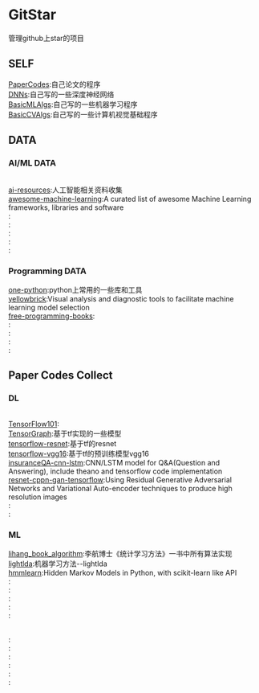 <!--
@Author: JavenLau
@Date:   08-24-17
@Email:  javenlau@hotmail.com
@Last modified by:   JavenLau
@Last modified time: 08-24-17
-->

# GitStar
管理github上star的项目

## SELF
[PaperCodes](https://github.com/JavenLau/PaperCodes):自己论文的程序
<br>[DNNs](https://github.com/JavenLau/DNNs):自己写的一些深度神经网络
<br>[BasicMLAlgs](https://github.com/JavenLau/BasicMLAlgs):自己写的一些机器学习程序
<br>[BasicCVAlgs](https://github.com/JavenLau/BasicCVAlgs):自己写的一些计算机视觉基础程序

## DATA
### AI/ML DATA
<br>[ai-resources](https://github.com/memo/ai-resources):人工智能相关资料收集
<br>[awesome-machine-learning](https://github.com/josephmisiti/awesome-machine-learning):A curated list of awesome Machine Learning frameworks, libraries and software
<br>[]():
<br>[]():
<br>[]():
<br>[]():
<br>[]():

### Programming DATA
[one-python](https://github.com/geekan/one-python):python上常用的一些库和工具
<br>[yellowbrick](https://github.com/DistrictDataLabs/yellowbrick):Visual analysis and diagnostic tools to facilitate machine learning model selection
<br>[free-programming-books](https://github.com/EbookFoundation/free-programming-books):
<br>[]():
<br>[]():
<br>[]():
<br>[]():

## Paper Codes Collect
### DL
<br>[TensorFlow101](https://github.com/nihit/TensorFlow101):
<br>[TensorGraph](https://github.com/hycis/TensorGraph):基于tf实现的一些模型
<br>[tensorflow-resnet](https://github.com/ry/tensorflow-resnet):基于tf的resnet
<br>[tensorflow-vgg16](https://github.com/ry/tensorflow-vgg16):基于tf的预训练模型vgg16
<br>[insuranceQA-cnn-lstm](https://github.com/white127/insuranceQA-cnn-lstm):CNN/LSTM model for Q&A(Question and Answering), include theano and tensorflow code implementation
<br>[resnet-cppn-gan-tensorflow](https://github.com/hardmaru/resnet-cppn-gan-tensorflow):Using Residual Generative Adversarial Networks and Variational Auto-encoder techniques to produce high resolution images
<br>[]():
<br>[]():

### ML
[lihang_book_algorithm](https://github.com/WenDesi/lihang_book_algorithm):李航博士《统计学习方法》一书中所有算法实现
<br>[lightlda](https://github.com/da03/lightlda):机器学习方法--lightlda
<br>[hmmlearn](https://github.com/hmmlearn/hmmlearn):Hidden Markov Models in Python, with scikit-learn like API
<br>[]():
<br>[]():
<br>[]():
<br>[]():
<br>[]():




<br>[]():
<br>[]():
<br>[]():
<br>[]():
<br>[]():
<br>[]():












